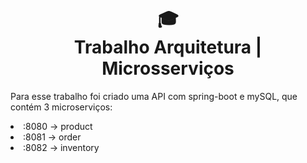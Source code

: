 <h1 align="center">
  🎓<br>Trabalho Arquitetura | Microsserviços 
</h1>

Para esse trabalho foi criado uma API com spring-boot e mySQL, que contém 3 microserviços:

<li>:8080 -> product</li>
<li>:8081 -> order</li>
<li>:8082 -> inventory</li>

